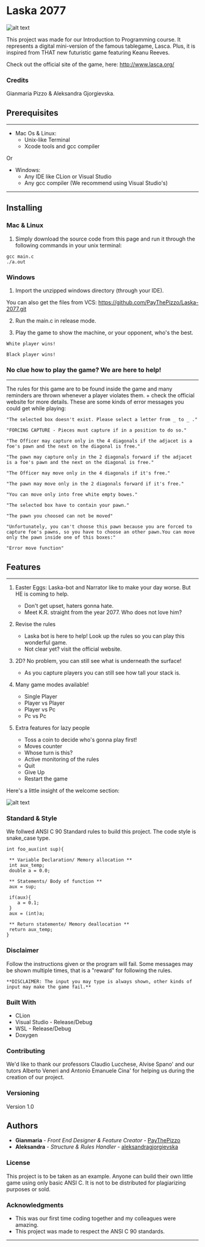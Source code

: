 # Laska 2077

![alt text](https://github.com/PayThePizzo/Laska-2077/blob/main/lask-2070-logo.png?raw=true)

This project was made for our Introduction to Programming course. 
It represents a digital mini-version of the famous tablegame, Lasca.
Plus, it is inspired from THAT new futuristic game featuring Keanu Reeves.

Check out the official site of the game, here: http://www.lasca.org/


### Credits
Gianmaria Pizzo & Aleksandra Gjorgievska.


## Prerequisites
---
+ Mac Os & Linux:
    - Unix-like Terminal
    - Xcode tools and gcc compiler

Or

+ Windows:
    - Any IDE like CLion or Visual Studio
    - Any gcc compiler (We recommend using Visual Studio's)
---


## Installing

### Mac & Linux

1. Simply download the source code from this page and run it through the following commands in your unix terminal:

```
gcc main.c 
./a.out
```

### Windows

1. Import the unzipped windows directory (through your IDE).

You can also get the files from VCS: https://github.com/PayThePizzo/Laska-2077.git

2. Run the main.c in release mode.

3. Play the game to show the machine, or your opponent, who's the best.

```
White player wins!

Black player wins!
```

### No clue how to play the game? We are here to help!
---

The rules for this game are to be found inside the game and many reminders are thrown whenever a player violates them.
    + check the official website for more details.
These are some kinds of error messages you could get while playing:

```
"The selected box doesn't exist. Please select a letter from _ to _ ."

"FORCING CAPTURE - Pieces must capture if in a position to do so."

"The Officer may capture only in the 4 diagonals if the adjacet is a foe's pawn and the next on the diagonal is free."

"The pawn may capture only in the 2 diagonals forward if the adjacet is a foe's pawn and the next on the diagonal is free."

"The Officer may move only in the 4 diagonals if it's free."

"The pawn may move only in the 2 diagonals forward if it's free."

"You can move only into free white empty bowes."

"The selected box have to contain your pawn."

"The pawn you choosed can not be moved"

"Unfortunately, you can't choose this pawn because you are forced to capture foe's pawns, so you have to choose an other pawn.You can move only the pawn inside one of this boxes:"

"Error move function"
```


## Features
---
1. Easter Eggs: Laska-bot and Narrator like to make your day worse. But HE is coming to help.
    + Don't get upset, haters gonna hate.
    + Meet K.R. straight from the year 2077. Who does not love him?

2. Revise the rules
    + Laska bot is here to help! Look up the rules so you can play this wonderful game.
    + Not clear yet? visit the official website.

3. 2D? No problem, you can still see what is underneath the surface!
    + As you capture players you can still see how tall your stack is.

4. Many game modes available!
    + Single Player
    + Player vs Player
    + Player vs Pc
    + Pc vs Pc

5. Extra features for lazy people
    + Toss a coin to decide who's gonna play first!
    + Moves counter
    + Whose turn is this?
    + Active monitoring of the rules
    + Quit
    + Give Up
    + Restart the game

Here's a little insight of the welcome section:

![alt text](https://github.com/PayThePizzo/Laska-2077/blob/main/Ins.png?raw=true)



### Standard & Style

We follwed ANSI C 90 Standard rules to build this project.
The code style is snake_case type.

```
int foo_aux(int sup){

 ** Variable Declaration/ Memory allocation **
 int aux_temp;
 double a = 0.0;

 ** Statements/ Body of function **
 aux = sup;

 if(aux){
    a = 0.1;
 }
 aux = (int)a;
 
 ** Return statemente/ Memory deallocation **
 return aux_temp;
}
```


### Disclaimer

Follow the instructions given or the program will fail.
Some messages may be shown multiple times, that is a "reward" for following the rules.

```
**DISCLAIMER: The input you may type is always shown, other kinds of input may make the game fail.**
```


### Built With

* CLion
* Visual Studio - Release/Debug
* WSL - Release/Debug
* Doxygen


### Contributing

We'd like to thank our professors Claudio Lucchese, Alvise Spano' and our tutors Alberto Veneri and Antonio Emanuele Cina' for helping us during the creation of our project.


### Versioning

Version 1.0


## Authors

* **Gianmaria** - *Front End Designer & Feature Creator* - [PayThePizzo](https://github.com/PayThePizzo)
* **Aleksandra** - *Structure & Rules Handler* - [aleksandragjorgievska](https://github.com/aleksandragjorgievska)


### License

This project is to be taken as an example. 
Anyone can build their own little game using only basic ANSI C.
It is not to be distributed for plagiarizing purposes or sold.


### Acknowledgments

* This was our first time coding together and my colleagues were amazing.
* This project was made to respect the ANSI C 90 standards.
---
